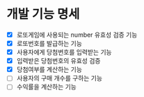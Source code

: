 # 개발 기능 명세

- [x] 로또게임에 사용되는 number 유효성 검증 기능
- [x] 로또번호를 발급하는 기능
- [x] 사용자에게 당첨번호를 입력받는 기능
- [x] 입력받은 당첨번호의 유효성 검증
- [x] 당첨여부를 계산하는 기능
- [ ] 사용자의 구매 개수를 구하는 기능
- [ ] 수익률을 계산하는 기능